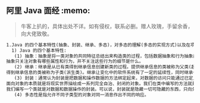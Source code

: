  <h2>阿里 Java 面经 :memo: </h2> 
 
 > 牛客上扒的，具体出处不详。如有侵权，联系必删。赠人玫瑰，手留余香，向大佬致敬。
 
```html
1.Java 的四个基本特性(抽象、封装、继承、多态)，对多态的理解(多态的实现方式)以及在项目中哪些地方用到多态？
  1) Java 的四个基本特性:
   (1) 抽象：抽象是将一类对象的共同特征总结出来构造类的过程，包括数据抽象和行为抽象两方面。
抽象只关注对象有哪些属性和行为，并不关注这些行为的细节是什么。
   (2) 继承：继承是从已有类得到继承信息创建新类的过程。提供继承信息的类被称为父类(超类、基类)；
得到继承信息的类被称为子类(派生类)。继承让变化中的软件系统有了一定的延续性，同时继承也是封装程序中可变因素的重要手段。
   (3) 封装：通常认为封装是把数据和操作数据的方法绑定起来，对数据的访问只能通过已定义的接口。
面向对象的本质就是将现实世界描绘成一系列完全自治、封闭的对象。我们在类中编写的方法就是对实现细节的一种封装；
我们编写一个类就是对数据和数据操作的封装。可以说，封装就是隐藏一切可隐藏的东西，只向外界提供最简单的编程接口。
   (4) 多态性是指允许不同子类型的对象对同一消息作出不同的响应。
```
